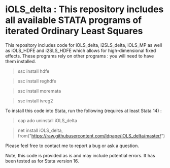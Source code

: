 # iOLS_delta : This repository includes all available STATA programs  of iterated Ordinary Least Squares

This repository includes code for iOLS_delta, i2SLS_delta, iOLS_MP as well as iOLS_HDFE and i2SLS_HDFE which allows for high-dimensional fixed effects. These programs rely on other programs : you will need to have them installed.

>ssc install hdfe

>ssc install reghdfe

>ssc install moremata

>ssc install ivreg2


To install this code into Stata, run the following (requires at least Stata 14) : 

>cap ado uninstall iOLS_delta

>net install iOLS_delta, from("https://raw.githubusercontent.com/ldpape/iOLS_delta/master/")

Please feel free to contact me to report a bug or ask a question. 

Note, this code is provided as is and may include potential errors.  It has been tested as for Stata version 16.

